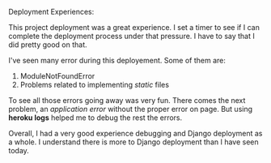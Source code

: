 Deployment Experiences:

This project deployment was a great experience. I set a timer to see if I can complete the deployment process under that pressure.
I have to say that I did pretty good on that.

I've seen many error during this deployement.
Some of them are:
1. ModuleNotFoundError
2. Problems related to implementing *static* files

To see all those errors going away was very fun.
There comes the next problem, an *application error* without the 
proper error on page. But using **heroku logs** helped me to debug
the rest the errors.

Overall, I had a very good experience debugging and Django deployment as a whole. I understand there is more to Django deployment than I have seen today.

